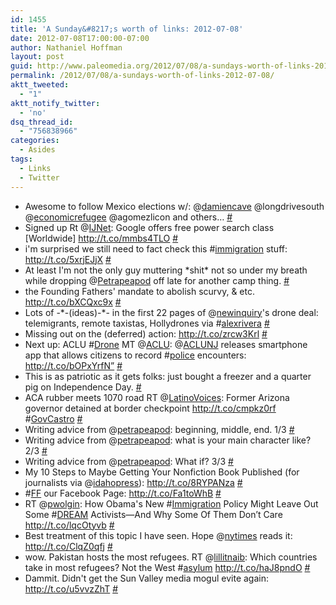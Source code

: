 ```yaml
---
id: 1455
title: 'A Sunday&#8217;s worth of links: 2012-07-08'
date: 2012-07-08T17:00:00-07:00
author: Nathaniel Hoffman
layout: post
guid: http://www.paleomedia.org/2012/07/08/a-sundays-worth-of-links-2012-07-08/
permalink: /2012/07/08/a-sundays-worth-of-links-2012-07-08/
aktt_tweeted:
  - "1"
aktt_notify_twitter:
  - 'no'
dsq_thread_id:
  - "756838966"
categories:
  - Asides
tags:
  - Links
  - Twitter
---
```

<ul class="aktt_tweet_digest">
  <li>
    Awesome to follow Mexico elections w/: @<a href="http://twitter.com/damiencave" class="aktt_username">damiencave</a> @longdrivesouth @<a href="http://twitter.com/economicrefugee" class="aktt_username">economicrefugee</a> @agomezlicon and others&#8230; <a href="http://twitter.com/paleomedia/statuses/219640260274028546" class="aktt_tweet_time">#</a>
  </li>
  <li>
    Signed up Rt @<a href="http://twitter.com/IJNet" class="aktt_username">IJNet</a>: Google offers free power search class [Worldwide] <a href="http://t.co/mmbs4TLO" rel="nofollow">http://t.co/mmbs4TLO</a> <a href="http://twitter.com/paleomedia/statuses/219780614876966912" class="aktt_tweet_time">#</a>
  </li>
  <li>
    i'm surprised we still need to fact check this #<a href="http://search.twitter.com/search?q=%23immigration" class="aktt_hashtag">immigration</a> stuff: <a href="http://t.co/5xrjEJjX" rel="nofollow">http://t.co/5xrjEJjX</a> <a href="http://twitter.com/paleomedia/statuses/219812685431316480" class="aktt_tweet_time">#</a>
  </li>
  <li>
    At least I'm not the only guy muttering *shit* not so under my breath while dropping @<a href="http://twitter.com/Petrapeapod" class="aktt_username">Petrapeapod</a> off late for another camp thing. <a href="http://twitter.com/paleomedia/statuses/219829263644377088" class="aktt_tweet_time">#</a>
  </li>
  <li>
    the Founding Fathers' mandate to abolish scurvy, & etc. <a href="http://t.co/bXCQxc9x" rel="nofollow">http://t.co/bXCQxc9x</a> <a href="http://twitter.com/paleomedia/statuses/219886955222151169" class="aktt_tweet_time">#</a>
  </li>
  <li>
    Lots of -*-(ideas)-*- in the first 22 pages of @<a href="http://twitter.com/newinquiry" class="aktt_username">newinquiry</a>'s drone deal: telemigrants, remote taxistas, Hollydrones via #<a href="http://search.twitter.com/search?q=%23alexrivera" class="aktt_hashtag">alexrivera</a> <a href="http://twitter.com/paleomedia/statuses/219889668324466688" class="aktt_tweet_time">#</a>
  </li>
  <li>
    Missing out on the (deferred) action: <a href="http://t.co/zrcw3Krl" rel="nofollow">http://t.co/zrcw3Krl</a> <a href="http://twitter.com/paleomedia/statuses/219889924961353729" class="aktt_tweet_time">#</a>
  </li>
  <li>
    Next up: ACLU #<a href="http://search.twitter.com/search?q=%23Drone" class="aktt_hashtag">Drone</a> MT @<a href="http://twitter.com/ACLU" class="aktt_username">ACLU</a>: @<a href="http://twitter.com/ACLUNJ" class="aktt_username">ACLUNJ</a> releases smartphone app that allows citizens to record #<a href="http://search.twitter.com/search?q=%23police" class="aktt_hashtag">police</a> encounters: <a href="http://t.co/bOPxYrfN”" rel="nofollow">http://t.co/bOPxYrfN”</a> <a href="http://twitter.com/paleomedia/statuses/220380116436520961" class="aktt_tweet_time">#</a>
  </li>
  <li>
    This is as patriotic as it gets folks: just bought a freezer and a quarter pig on Independence Day. <a href="http://twitter.com/paleomedia/statuses/220645306172309505" class="aktt_tweet_time">#</a>
  </li>
  <li>
    ACA rubber meets 1070 road RT @<a href="http://twitter.com/LatinoVoices" class="aktt_username">LatinoVoices</a>: Former Arizona governor detained at border checkpoint <a href="http://t.co/cmpkz0rf" rel="nofollow">http://t.co/cmpkz0rf</a> #<a href="http://search.twitter.com/search?q=%23GovCastro" class="aktt_hashtag">GovCastro</a> <a href="http://twitter.com/paleomedia/statuses/220957299412447233" class="aktt_tweet_time">#</a>
  </li>
  <li>
    Writing advice from @<a href="http://twitter.com/petrapeapod" class="aktt_username">petrapeapod</a>: beginning, middle, end. 1/3 <a href="http://twitter.com/paleomedia/statuses/221039318058274816" class="aktt_tweet_time">#</a>
  </li>
  <li>
    Writing advice from @<a href="http://twitter.com/petrapeapod" class="aktt_username">petrapeapod</a>: what is your main character like? 2/3 <a href="http://twitter.com/paleomedia/statuses/221039573952765953" class="aktt_tweet_time">#</a>
  </li>
  <li>
    Writing advice from @<a href="http://twitter.com/petrapeapod" class="aktt_username">petrapeapod</a>: What if? 3/3 <a href="http://twitter.com/paleomedia/statuses/221039658405072897" class="aktt_tweet_time">#</a>
  </li>
  <li>
    My 10 Steps to Maybe Getting Your Nonfiction Book Published (for journalists via @<a href="http://twitter.com/idahopress" class="aktt_username">idahopress</a>): <a href="http://t.co/8RYPANza" rel="nofollow">http://t.co/8RYPANza</a> <a href="http://twitter.com/paleomedia/statuses/221211135733542912" class="aktt_tweet_time">#</a>
  </li>
  <li>
    #<a href="http://search.twitter.com/search?q=%23FF" class="aktt_hashtag">FF</a> our Facebook Page: <a href="http://t.co/Fa1toWhB" rel="nofollow">http://t.co/Fa1toWhB</a> <a href="http://twitter.com/paleomedia/statuses/221239686146953217" class="aktt_tweet_time">#</a>
  </li>
  <li>
    RT @<a href="http://twitter.com/pwolgin" class="aktt_username">pwolgin</a>: How Obama's New #<a href="http://search.twitter.com/search?q=%23Immigration" class="aktt_hashtag">Immigration</a> Policy Might Leave Out Some #<a href="http://search.twitter.com/search?q=%23DREAM" class="aktt_hashtag">DREAM</a> Activists—And Why Some Of Them Don’t Care <a href="http://t.co/lqcOtyvb" rel="nofollow">http://t.co/lqcOtyvb</a> <a href="http://twitter.com/paleomedia/statuses/221250017019707392" class="aktt_tweet_time">#</a>
  </li>
  <li>
    Best treatment of this topic I have seen. Hope @<a href="http://twitter.com/nytimes" class="aktt_username">nytimes</a> reads it: <a href="http://t.co/ClqZ0qfj" rel="nofollow">http://t.co/ClqZ0qfj</a> <a href="http://twitter.com/paleomedia/statuses/221280124790779904" class="aktt_tweet_time">#</a>
  </li>
  <li>
    wow. Pakistan hosts the most refugees. RT @<a href="http://twitter.com/lillitnaib" class="aktt_username">lillitnaib</a>: Which countries take in most refugees? Not the West #<a href="http://search.twitter.com/search?q=%23asylum" class="aktt_hashtag">asylum</a> <a href="http://t.co/haJ8pndO" rel="nofollow">http://t.co/haJ8pndO</a> <a href="http://twitter.com/paleomedia/statuses/221306239097905153" class="aktt_tweet_time">#</a>
  </li>
  <li>
    Dammit. Didn't get the Sun Valley media mogul evite again: <a href="http://t.co/u5vvzZhT" rel="nofollow">http://t.co/u5vvzZhT</a> <a href="http://twitter.com/paleomedia/statuses/221324118451175425" class="aktt_tweet_time">#</a>
  </li>
</ul>